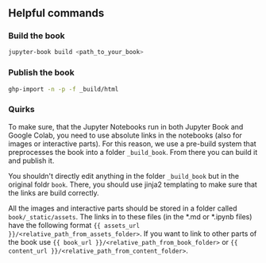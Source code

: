 # 

## Helpful commands

### Build the book

```bash
jupyter-book build <path_to_your_book>
```

### Publish the book

```bash
ghp-import -n -p -f _build/html
```

### Quirks

To make sure, that the Jupyter Notebooks run in both Jupyter Book and Google Colab, 
you need to use absolute links in the notebooks (also for images or interactive parts). 
For this reason, we use a pre-build system that preprocesses the book into a folder `_build_book`. 
From there you can build it and publish it.

You shouldn't directly edit anything in the folder `_build_book` but in the original foldr `book`. 
There, you should use jinja2 templating to make sure that the links are build correctly.

All the images and interactive parts should be stored in a folder called `book/_static/assets`. The links
in to these files (in the *.md or *.ipynb files) have the following format 
`{{ assets_url }}/<relative_path_from_assets_folder>`. If you want to link to other parts of the book use
`{{ book_url }}/<relative_path_from_book_folder>` or `{{ content_url }}/<relative_path_from_content_folder>`.


```python
